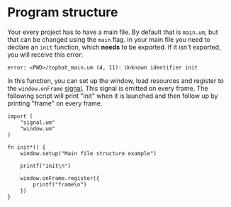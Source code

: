 # Program structure

Your every project has to have a main file.  By default that is `main.um`, but
that can be changed using the `main` flag.  In your main file you need to
declare an `init` function, which **needs** to be exported.  If it isn't
exported, you will receive this error:

```
error: <PWD>/tophat_main.um (4, 11): Unknown identifier init
```

In this function, you can set up the window, load resources and register to the
`window.onFrame` [signal](/api/signal.um.md).  This signal is emitted on every
frame.  The following script will print "init" when it is launched and then
follow up by printing "frame" on every frame.

```umka
import (
    "signal.um"
    "window.um"
)

fn init*() {
    window.setup("Main file structure example")

    printf("init\n")

    window.onFrame.register({
        printf("frame\n")
    })
}
```
